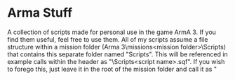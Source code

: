 # Arma Stuff
A collection of scripts made for personal use in the game ArmA 3. If you find them useful, feel free to use them. All of my scripts assume a file structure within a mission folder (Arma 3\missions\<mission folder>\Scripts) that contains this separate folder named "Scripts". This will be referenced in example calls within the header as "\Scripts\<script name>.sqf". If you wish to forego this, just leave it in the root of the mission folder and call it as "<script name>.sqf". This, however, is not recommended for organizational purposes.

## List of scripts:                                                                                                             
GaRDS - Gavin's ace Random Damage System                                                                                   
TPBVS - Teleport Behind Vehicle System                                                                                     
                                                                                                                           
## List of resources:                                                                                                         
description.ext Template                                                                                                   
Example File Structure                                                                                                     
